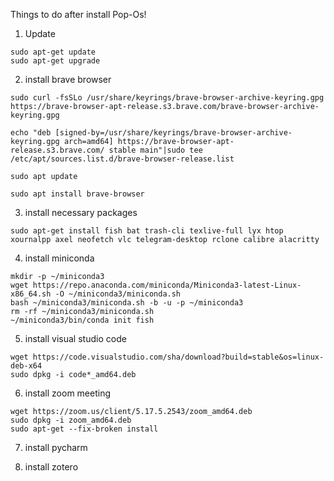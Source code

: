 Things to do after install Pop-Os!

1. Update

```
sudo apt-get update
sudo apt-get upgrade
```

2. install brave browser

```
sudo curl -fsSLo /usr/share/keyrings/brave-browser-archive-keyring.gpg https://brave-browser-apt-release.s3.brave.com/brave-browser-archive-keyring.gpg

echo "deb [signed-by=/usr/share/keyrings/brave-browser-archive-keyring.gpg arch=amd64] https://brave-browser-apt-release.s3.brave.com/ stable main"|sudo tee /etc/apt/sources.list.d/brave-browser-release.list

sudo apt update

sudo apt install brave-browser
```

3. install necessary packages

```
sudo apt-get install fish bat trash-cli texlive-full lyx htop xournalpp axel neofetch vlc telegram-desktop rclone calibre alacritty
```

4. install miniconda

```
mkdir -p ~/miniconda3
wget https://repo.anaconda.com/miniconda/Miniconda3-latest-Linux-x86_64.sh -O ~/miniconda3/miniconda.sh
bash ~/miniconda3/miniconda.sh -b -u -p ~/miniconda3
rm -rf ~/miniconda3/miniconda.sh
~/miniconda3/bin/conda init fish
```

5. install visual studio code

```
wget https://code.visualstudio.com/sha/download?build=stable&os=linux-deb-x64
sudo dpkg -i code*_amd64.deb

```

6. install zoom meeting

```
wget https://zoom.us/client/5.17.5.2543/zoom_amd64.deb
sudo dpkg -i zoom_amd64.deb
sudo apt-get --fix-broken install

```

7. install pycharm

8. install zotero
